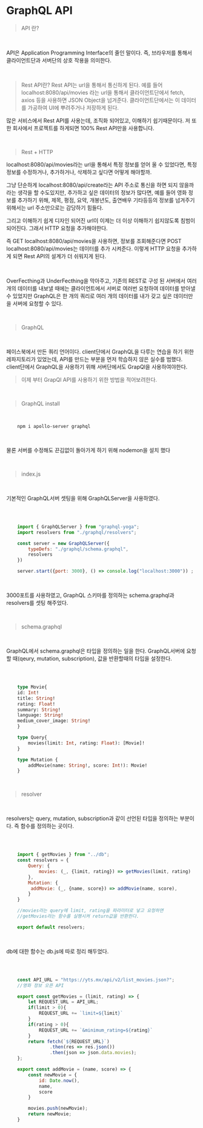 # GraphQL API

> API 란?

<br />

API은 Application Programming Interface의 줄인 말이다.
즉, 브라우저를 통해서 클라이언트단과 서버단의 상호 작용을 의미한다.

<br />

> Rest API란?
> Rest API는 url을 통해서 통신하게 된다.
> 예를 들어 localhost:8080/api/movies 라는 url을 통해서 클라이언트단에서 fetch, axios 등을 사용하면 JSON Object을 넘겨준다. 클라이언트단에서는 이 데이터를 가공하여 UI에 뿌려주거나 저장하게 된다.

많은 서비스에서 Rest API를 사용는데, 조직화 되어있고, 이해하기 쉽기때문이다.
저 또한 회사에서 프로젝트를 하게되면 100% Rest API만을 사용합니다.

<br />

> Rest + HTTP

localhost:8080/api/movies라는 url을 통해서 특정 정보를 얻어 올 수 있었다면,
특정 정보를 수정하거나, 추가하거나, 삭제하고 싶다면 어떻게 해야할까.

그냥 단순하게 localhost:8080/api/create라는 API 주소로 통신을 하면 되지 않을까 라는 생각을 할 수도있지만, 추가하고 싶은 데이터의 정보가 많다면, 예를 들어 영화 정보를 추가하기 위해, 제목, 평점, 요약, 개봉년도, 출연배우 기타등등의 정보를 넘겨주기 위해서는 url 주소만으로는 감당하기 힘들다.

그리고 이해하기 쉽게 디자인 되어진 url이 이제는 더 이상 이해하기 쉽지않도록 침범이 되어진다. 그래서 HTTP 요청을 추가해야한다.

즉 GET localhost:8080/api/movies을 사용하면, 정보를 조회해준다면
POST localhost:8080/api/movies는 데이터를 추가 시켜준다.
이렇게 HTTP 요청을 추가하게 되면 Rest API의 설계가 더 쉬워지게 된다.

<br />

OverFecthing과 UnderFecthing을 막아주고, 기존의 REST로 구성 된 서버에서 여러 개의 데이터를 내보낼 때에는 클라이언트에서 서버로 여러번 요청하여 데이터를 받아낼 수 있었지만 GraphQL은 한 개의 쿼리로 여러 개의 데이터를 내가 갖고 싶은 데이터만을 서버에 요청할 수 있다.

<br />

> GraphQL

<br />

페이스북에서 만든 쿼리 언어이다.
client단에서 GraphQL을 다루는 연습을 하기 위한 레파지토리가 있었는데, API를 만드는 부분을 먼저 학습하지 않은 실수를 범했다.
client단에서 GraphQL을 사용하기 위해 서버단에서도 GrapQl을 사용하여야한다.

> 이제 부터 GrapQl API를 사용하기 위한 방법을 적어보려한다.

<br />

> GraphQL install

<br />

```
    npm i apollo-server graphql
```

<br />

물론 서버를 수정해도 끈김없이 돌아가게 하기 위해 nodemon을 설치 했다

<br />

> index.js

<br />

기본적인 GraphQL서버 셋팅을 위해 GraphQLServer을 사용하였다.

<br />

```index.js

    import { GraphQLServer } from "graphql-yoga";
    import resolvers from "./graphql/resolvers";

    const server = new GraphQLServer({
        typeDefs: "./graphql/schema.graphql",
        resolvers
    })

    server.start({port: 3000}, () => console.log("localhost:3000")) ;
```

<br />

3000포트를 사용하였고, GraphQL 스키마를 정의하는 schema.graphql과 resolvers를 셋팅 해주었다.

<br />

> schema.graphql

<br />

GraphQL에서 schema.graphql은 타입을 정의하는 일을 한다.
GraphQL서버에 요청할 때(qeury, mutation, subscription), 값을 반환할때의 타입을 설정한다.

<br />

```schema.graphql

    type Movie{
    id: Int!
    title: String!
    rating: Float!
    summary: String!
    language: String!
    medium_cover_image: String!
    }

    type Query{
        movies(limit: Int, rating: Float): [Movie]!
    }

    type Mutation {
        addMovie(name: String!, score: Int!): Movie!
    }
```

<br />

> resolver

<br />

resolvers는 query, mutation, subscription과 같이 선언된 타입을 정의하는 부분이다. 즉 함수를 정의하는 곳이다.

<br />

```resolvers.js

    import { getMovies } from "../db";
    const resolvers = {
        Query: {
            movies: (_, {limit, rating}) => getMovies(limit, rating)
        },
        Mutation: {
         addMovie: (_, {name, score}) => addMovie(name, score),
        }
    }

    //movies라는 query에 limit, rating을 파라미터로 넣고 요청하면
    //getMovies라는 함수를 실행시켜 return값을 반환한다.

    export default resolvers;
```

<br />

db에 대한 함수는 db.js에 따로 정리 해두었다.

<br />

```db.js

    const API_URL = "https://yts.mx/api/v2/list_movies.json?";
    //영화 정보 오픈 API

    export const getMovies = (limit, rating) => {
        let REQUEST_URL = API_URL;
        if(limit > 0){
            REQUEST_URL += `limit=${limit}`
        }
        if(rating > 0){
            REQUEST_URL += `&minimum_rating=${rating}`
        }
        return fetch(`${REQUEST_URL}`)
                .then(res => res.json())
                .then(json => json.data.movies);
    };

    export const addMovie = (name, score) => {
        const newMovie = {
            id: Date.now(),
            name,
            score
        }

        movies.push(newMovie);
        return newMovie;
    }
```

